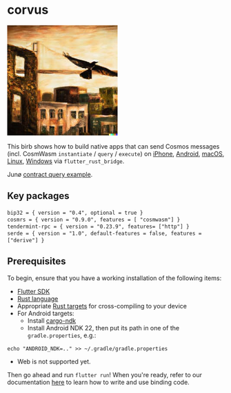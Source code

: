 # corvus
![](birb.jpg)

This birb shows how to build native apps that can send Cosmos messages (incl. CosmWasm `instantiate` / `query` / `execute`) on [iPhone](https://github.com/Plurigrid/birbs/tree/main/corvus/ios), [Android](https://github.com/Plurigrid/birbs/tree/main/corvus/android), [macOS](https://github.com/Plurigrid/birbs/tree/main/corvus/macos), [Linux](https://github.com/Plurigrid/birbs/tree/main/corvus/linux), [Windows](https://github.com/Plurigrid/birbs/tree/main/corvus/windows) via `flutter_rust_bridge`.

Junø [contract query example](https://github.com/Plurigrid/birbs/blob/main/corvus/native/src/api.rs#L116).
## Key packages

```
bip32 = { version = "0.4", optional = true }
cosmrs = { version = "0.9.0", features = [ "cosmwasm"] }
tendermint-rpc = { version = "0.23.9", features= ["http"] }
serde = { version = "1.0", default-features = false, features = ["derive"] }
```
## Prerequisites

To begin, ensure that you have a working installation of the following items:
- [Flutter SDK](https://docs.flutter.dev/get-started/install)
- [Rust language](https://rustup.rs/)
- Appropriate [Rust targets](https://rust-lang.github.io/rustup/cross-compilation.html) for cross-compiling to your device
- For Android targets:
    - Install [cargo-ndk](https://github.com/bbqsrc/cargo-ndk#installing)
    - Install Android NDK 22, then put its path in one of the `gradle.properties`, e.g.:

```
echo "ANDROID_NDK=.." >> ~/.gradle/gradle.properties
```

- Web is not supported yet.

Then go ahead and run `flutter run`! When you're ready, refer to our documentation
[here](https://fzyzcjy.github.io/flutter_rust_bridge/index.html)
to learn how to write and use binding code.
